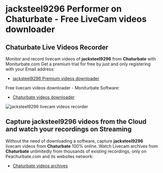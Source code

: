 # jacksteel9296 Performer on Chaturbate - Free LiveCam videos downloader

## Chaturbate Live Videos Recorder

Monitor and record livecam videos of **jacksteel9296** from **Chaturbate** with Moniturbate.com
Get a premium trial for free by just and only registering with your Email address:
* [jacksteel9296 Premium videos downloader](https://moniturbate.com/request-demo-licence-key.html)

Free livecam videos downloader - Moniturbate Software:
* [Chaturbate videos downloader](https://moniturbate.com/moniturbate-download-software.html)

![jacksteel9296 livecam videos recorder](https://peachurnet.com/templates/moniturbate-software.png)


## Capture jacksteel9296 videos from the Cloud and watch your recordings on Streaming

Without the need of downloading a software, capture **jacksteel9296** livecam videos from **Chaturbate** 100% online.
Watch Livecam archives from **Chaturbate** unlimitedly from thousands of existing recordings, only on Peachurbate.com and its websites network:
* [Chaturbate videos archives](https://peachurnet.com/)